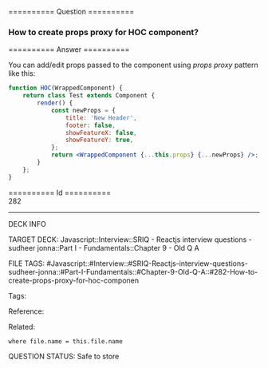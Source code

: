 ========== Question ==========  

### How to create props proxy for HOC component?  

========== Answer ==========  

You can add/edit props passed to the component using _props proxy_ pattern like this:

```jsx
function HOC(WrappedComponent) {
    return class Test extends Component {
        render() {
            const newProps = {
                title: 'New Header',
                footer: false,
                showFeatureX: false,
                showFeatureY: true,
            };
            return <WrappedComponent {...this.props} {...newProps} />;
        }
    };
}
```

========== Id ==========  
282

---

DECK INFO

TARGET DECK: Javascript::Interview::SRIQ - Reactjs interview questions - sudheer jonna::Part I - Fundamentals::Chapter 9 - Old Q A

FILE TAGS: #Javascript::#Interview::#SRIQ-Reactjs-interview-questions-sudheer-jonna::#Part-I-Fundamentals::#Chapter-9-Old-Q-A::#282-How-to-create-props-proxy-for-hoc-componen

Tags:

Reference:

Related:

```dataview
where file.name = this.file.name
```
QUESTION STATUS: Safe to store
